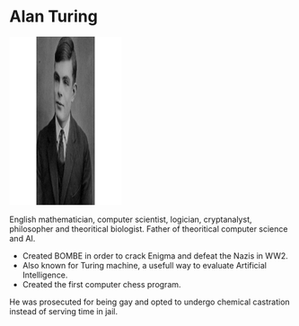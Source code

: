 # Alan Turing

<img src="../images/alan.png" width="200" height="300">

English mathematician, computer scientist, logician, cryptanalyst, philosopher and theoritical biologist. Father of theoritical computer science and AI. 
* Created BOMBE in order to crack Enigma and defeat the Nazis in WW2. 
* Also known for Turing machine, a usefull way to evaluate Artificial Intelligence.
* Created the first computer chess program.

He was prosecuted for being gay and opted to undergo chemical castration instead of serving time in jail.  